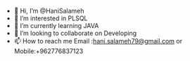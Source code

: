 - 👋 Hi, I’m @HaniSalameh
- 👀 I’m interested in PLSQL
- 🌱 I’m currently learning JAVA 
- 💞️ I’m looking to collaborate on Developing
- 📫 How to reach me Email :hani.salameh79@gmail.com or Mobile:+962776837123

<!---
HaniSalameh/HaniSalameh is a ✨ special ✨ repository because its `README.md` (this file) appears on your GitHub profile.
You can click the Preview link to take a look at your changes.
--->
